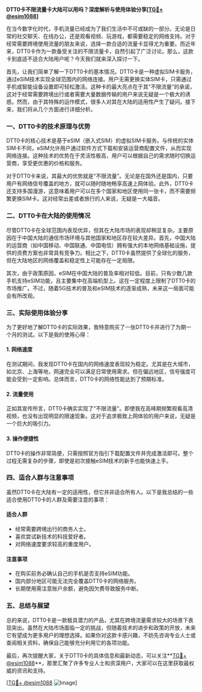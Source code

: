 **DTT0卡不限流量卡大陆可以用吗？深度解析与使用体验分享[[TG💪+ @esim1088](https://t.me/s/esim1088)]**

在当今数字化时代，手机流量已经成为了我们生活中不可或缺的一部分。无论是日常的社交聊天、在线办公，还是观看视频、玩游戏，都需要稳定的网络支持。对于经常需要跨境使用流量的朋友来说，选择一款合适的流量卡显得尤为重要。而近年来，DTT0卡作为一款备受关注的不限流量卡，自然引起了广泛讨论。那么，这款卡到底适不适合大陆用户呢？今天我们就来深入探讨一下。

首先，让我们简单了解一下DTT0卡的基本情况。DTT0卡是一种虚拟SIM卡服务，通过eSIM技术实现全球范围内的网络连接。用户无需更换实体SIM卡，只需通过手机或智能设备设置即可轻松激活。这种卡的最大亮点在于其“不限流量”的承诺，这对于经常需要跨境出行或者需要大量数据传输的用户来说无疑是一个极大的诱惑。然而，由于其特殊的运作模式，很多人对其在大陆的适用性产生了疑问。接下来，我们将从几个方面进行详细分析。

### **一、DTT0卡的技术原理与优势**

DTT0卡的核心技术是基于eSIM（嵌入式SIM）的虚拟SIM卡服务。与传统的实体SIM卡不同，eSIM允许用户通过软件方式下载和安装运营商配置文件，从而实现网络连接。这种技术的优势在于灵活性极高，用户可以根据自己的需求随时切换运营商，享受更优惠的价格和服务。

对于DTT0卡来说，其最大的优势就是“不限流量”。无论是在国外还是国内，只要用户有网络信号覆盖的地方，就可以随时随地畅享高速上网体验。此外，DTT0卡还支持多国漫游，这意味着用户可以在多个国家和地区使用同一张卡，而不需要频繁更换SIM卡。这对经常出差或者旅行的人来说，无疑是一大福音。

### **二、DTT0卡在大陆的使用情况**

尽管DTT0卡在全球范围内表现优异，但其在大陆市场的表现却稍显复杂。主要原因在于中国大陆的通信市场环境与其他国家和地区存在较大差异。首先，中国大陆的运营商（如中国移动、中国联通、中国电信）拥有强大的本地网络基础设施，提供的资费方案也非常具有竞争力。相比之下，DTT0卡虽然提供了全球化的服务，但在大陆地区的网络覆盖和稳定性上可能存在一定局限。

其次，由于政策原因，eSIM在中国大陆的普及率相对较低。目前，只有少数几款手机支持eSIM功能，且主要集中在高端机型上。这在一定程度上限制了DTT0卡的市场推广。不过，随着5G技术的普及和eSIM技术的逐渐成熟，未来这一局面可能会有所改观。

### **三、实际使用体验分享**

为了更好地了解DTT0卡的实际效果，我特意购买了一张DTT0卡并进行了为期一个月的测试。以下是我的使用心得：

#### **1. 网络速度**
在测试期间，我发现DTT0卡在国内的网络速度表现较为稳定。尤其是在大城市，如北京、上海等地，网速完全可以满足日常使用需求。但在偏远地区，信号强度可能会受到一定影响。总体而言，DTT0卡的网络性能达到了预期标准。

#### **2. 流量使用**
正如其宣传所言，DTT0卡确实实现了“不限流量”。即使我在高峰期频繁观看高清视频，也没有出现明显的限速现象。这对于追求极致上网体验的用户来说，无疑是一个巨大的吸引力。

#### **3. 操作便捷性**
DTT0卡的操作非常简便，只需按照官方指引下载配置文件并完成激活即可。整个过程无需复杂的步骤，即使是初次接触eSIM技术的新手也能快速上手。

### **四、适合人群与注意事项**

虽然DTT0卡在大陆有一定的适用性，但它并非适合所有人。以下是我总结的一些适合使用DTT0卡的人群及需要注意的事项：

#### **适合人群**
- 经常需要跨境出行的商务人士。
- 喜欢尝试新技术的科技爱好者。
- 对网络速度要求较高的重度用户。

#### **注意事项**
- 在购买前务必确认自己的手机是否支持eSIM功能。
- 国内部分地区可能无法完全覆盖DTT0卡的网络服务。
- 长期使用需注意账户余额，避免因欠费导致服务中断。

### **五、总结与展望**

总的来说，DTT0卡是一款极具潜力的产品，尤其在跨境流量需求较大的场景下表现突出。虽然在大陆市场面临一定的挑战，但随着技术的进步和政策的开放，未来它有望成为更多用户的理想选择。如果你对这款卡感兴趣，不妨先咨询专业人士或查阅相关资料，确保自己能够充分利用它的各项功能。

最后，再次提醒大家，关于DTT0卡的具体信息和最新动态，可以关注**[TG💪+ @esim1088](https://t.me/s/esim1088)**，那里汇聚了许多专业人士和资深用户，大家可以在这里获取最权威的资讯和支持。

[[TG💪+ @esim1088](https://t.me/s/esim1088) ![Image](https://i.postimg.cc/4NQfJmqS/Snipaste-2025-05-13-00-14-12.png)]